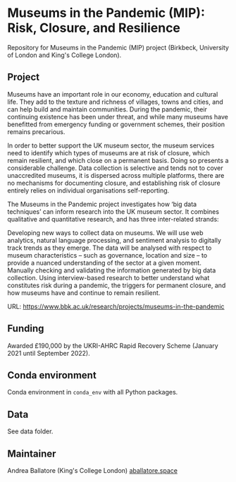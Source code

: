 # Museums in the Pandemic (MIP): Risk, Closure, and Resilience

Repository for Museums in the Pandemic (MIP) project (Birkbeck, University of London and King's College London).

## Project

Museums have an important role in our economy, education and cultural life. They add to the texture and richness of villages, towns and cities, and can help build and maintain communities. During the pandemic, their continuing existence has been under threat, and while many museums have benefitted from emergency funding or government schemes, their position remains precarious.

In order to better support the UK museum sector, the museum services need to identify which types of museums are at risk of closure, which remain resilient, and which close on a permanent basis. Doing so presents a considerable challenge. Data collection is selective and tends not to cover unaccredited museums, it is dispersed across multiple platforms, there are no mechanisms for documenting closure, and establishing risk of closure entirely relies on individual organisations self-reporting.

The Museums in the Pandemic project investigates how ‘big data techniques’ can inform research into the UK museum sector. It combines qualitative and quantitative research, and has three inter-related strands:

Developing new ways to collect data on museums. We will use web analytics, natural language processing, and sentiment analysis to digitally track trends as they emerge. The data will be analysed with respect to museum characteristics – such as governance, location and size – to provide a nuanced understanding of the sector at a given moment.
Manually checking and validating the information generated by big data collection.
Using interview-based research to better understand what constitutes risk during a pandemic, the triggers for permanent closure, and how museums have and continue to remain resilient.

URL: https://www.bbk.ac.uk/research/projects/museums-in-the-pandemic

## Funding

Awarded £190,000 by the UKRI-AHRC Rapid Recovery Scheme (January 2021 until September 2022).

## Conda environment

Conda environment in `conda_env` with all Python packages.

## Data 

See data folder.

## Maintainer

Andrea Ballatore (King's College London) [aballatore.space](https://aballatore.space)